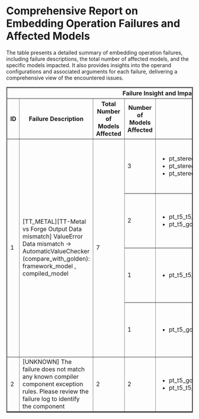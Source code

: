 <h1>Comprehensive Report on Embedding Operation Failures and Affected Models</h1>
<p>The table presents a detailed summary of embedding operation failures, including failure descriptions, the total number of affected models, and the specific models impacted. It also provides insights into the operand configurations and associated arguments for each failure, delivering a comprehensive view of the encountered issues.</p>
<table border="2">
	<thead>
		<tr style="text-align: center;">
			<th colspan="5">Failure Insight and Impacted Models</th>
			<th colspan="2">Embedding Operation Details</th>
		</tr>
		<tr style="text-align: center;">
			<th>ID</th>
			<th>Failure Description</th>
			<th>Total Number of Models Affected</th>
			<th>Number of Models Affected</th>
			<th>Affected Models</th>
			<th>Operands</th>
			<th>Arguments</th>
		</tr>
	</thead>
	<tbody>
		<tr>
			<td rowspan="4">1</td>
			<td rowspan="4">[TT_METAL][TT-Metal vs Forge Output Data mismatch] ValueError Data mismatch -> AutomaticValueChecker (compare_with_golden): framework_model , compiled_model</td>
			<td rowspan="4">7</td>
			<td>3</td>
			<td><ul><li>pt_stereo_facebook_musicgen_large_music_generation_hf</li><li>pt_stereo_facebook_musicgen_medium_music_generation_hf</li><li>pt_stereo_facebook_musicgen_small_music_generation_hf</li></ul></td>
			<td>Operand(type=Constant, name=const_3153, dtype=int32)<br><div align='center'>X</div>Operand(type=Parameter, shape=(32, 12), dtype=float32)</td>
			<td></td>
		</tr>
		<tr>
			<td>2</td>
			<td><ul><li>pt_t5_t5_large_text_gen_hf</li><li>pt_t5_google_flan_t5_large_text_gen_hf</li></ul></td>
			<td>Operand(type=Constant, name=const_40, dtype=int32)<br><div align='center'>X</div>Operand(type=Parameter, shape=(32, 16), dtype=float32)</td>
			<td></td>
		</tr>
		<tr>
			<td>1</td>
			<td><ul><li>pt_t5_t5_small_text_gen_hf</li></ul></td>
			<td>Operand(type=Constant, name=const_40, dtype=int32)<br><div align='center'>X</div>Operand(type=Parameter, shape=(32, 8), dtype=float32)</td>
			<td></td>
		</tr>
		<tr>
			<td>1</td>
			<td><ul><li>pt_t5_google_flan_t5_small_text_gen_hf</li></ul></td>
			<td>Operand(type=Constant, name=const_40, dtype=int32)<br><div align='center'>X</div>Operand(type=Parameter, shape=(32, 6), dtype=float32)</td>
			<td></td>
		</tr>
		<tr>
			<td rowspan="1">2</td>
			<td rowspan="1">[UNKNOWN] The failure does not match any known compiler component exception rules. Please review the failure log to identify the component</td>
			<td rowspan="1">2</td>
			<td>2</td>
			<td><ul><li>pt_t5_google_flan_t5_base_text_gen_hf</li><li>pt_t5_t5_base_text_gen_hf</li></ul></td>
			<td>Operand(type=Constant, name=const_40, dtype=int32)<br><div align='center'>X</div>Operand(type=Parameter, shape=(32, 12), dtype=float32)</td>
			<td></td>
		</tr>
	</tbody>
</table>
